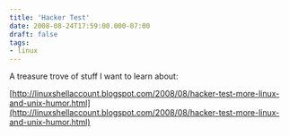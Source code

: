 ```yaml
---
title: 'Hacker Test'
date: 2008-08-24T17:59:00.000-07:00
draft: false
tags: 
- linux
---
```


A treasure trove of stuff I want to learn about:  
  
[http://linuxshellaccount.blogspot.com/2008/08/hacker-test-more-linux-and-unix-humor.html](http://linuxshellaccount.blogspot.com/2008/08/hacker-test-more-linux-and-unix-humor.html)